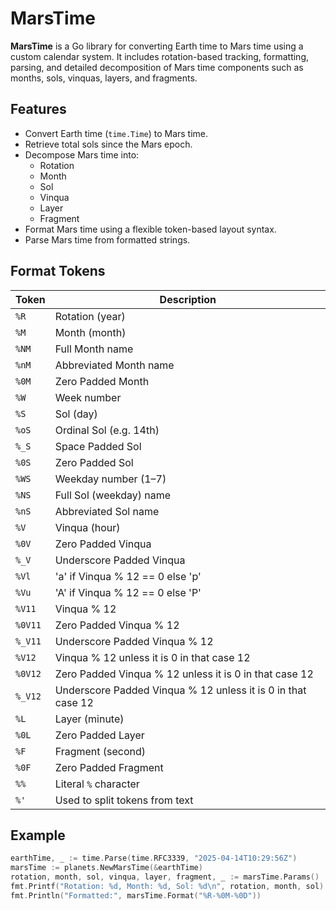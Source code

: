 # MarsTime

**MarsTime** is a Go library for converting Earth time to Mars time using a custom calendar system. It includes rotation-based tracking, formatting, parsing, and detailed decomposition of Mars time components such as months, sols, vinquas, layers, and fragments.

## Features

- Convert Earth time (`time.Time`) to Mars time.
- Retrieve total sols since the Mars epoch.
- Decompose Mars time into:
  - Rotation
  - Month
  - Sol
  - Vinqua
  - Layer
  - Fragment
- Format Mars time using a flexible token-based layout syntax.
- Parse Mars time from formatted strings.

## Format Tokens

| Token   | Description                                                   |
|---------|---------------------------------------------------------------|
| `%R`    | Rotation (year)                                               |
| `%M`    | Month (month)                                                 |
| `%NM`   | Full Month name                                               |
| `%nM`   | Abbreviated Month name                                        |
| `%0M`   | Zero Padded Month                                             |
| `%W`    | Week number                                                   |
| `%S`    | Sol (day)                                                     |
| `%oS`   | Ordinal Sol (e.g. 14th)                                       |
| `%_S`   | Space Padded Sol                                              |
| `%0S`   | Zero Padded Sol                                               |
| `%WS`   | Weekday number (1–7)                                          |
| `%NS`   | Full Sol (weekday) name                                       |
| `%nS`   | Abbreviated Sol name                                          |
| `%V`    | Vinqua (hour)                                                 |
| `%0V`   | Zero Padded Vinqua                                            |
| `%_V`   | Underscore Padded Vinqua                                      |
| `%Vl`   | 'a' if Vinqua % 12 == 0 else 'p'                              |
| `%Vu`   | 'A' if Vinqua % 12 == 0 else 'P'                              |
| `%V11`  | Vinqua % 12                                                   |
| `%0V11` | Zero Padded Vinqua % 12                                       |
| `%_V11` | Underscore Padded Vinqua % 12                                 |
| `%V12`  | Vinqua % 12 unless it is 0 in that case 12                    |
| `%0V12` | Zero Padded Vinqua % 12 unless it is 0 in that case 12        |
| `%_V12` | Underscore Padded Vinqua % 12 unless it is 0 in that case 12  |
| `%L`    | Layer (minute)                                                |
| `%0L`   | Zero Padded Layer                                             |
| `%F`    | Fragment (second)                                             |
| `%0F`   | Zero Padded Fragment                                          |
| `%%`    | Literal `%` character                                         |
| `%'`    | Used to split tokens from text                                |


## Example

```go
earthTime, _ := time.Parse(time.RFC3339, "2025-04-14T10:29:56Z")
marsTime := planets.NewMarsTime(&earthTime)
rotation, month, sol, vinqua, layer, fragment, _ := marsTime.Params()
fmt.Printf("Rotation: %d, Month: %d, Sol: %d\n", rotation, month, sol)
fmt.Println("Formatted:", marsTime.Format("%R-%0M-%0D"))
```
